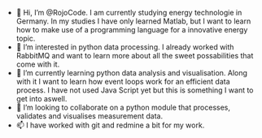 - 👋 Hi, I’m @RojoCode. I am currently studying energy technologie in Germany. In my studies I have only learned Matlab, but I want to learn how to make use of a programming language for a innovative energy topic.
- 👀 I’m interested in python data processing. I already worked with RabbitMQ and want to learn more about all the sweet possabilities that come with it.
- 🌱 I’m currently learning python data analysis and visualisation. Along with it I want to learn how event loops work for an efficient data process. I have not used Java Script yet but this is something I want to get into aswell.
- 💞️ I’m looking to collaborate on a python module that processes, validates and visualises measurement data.
- 📫 I have worked with git and redmine a bit for my work.

<!---
RojoCode/RojoCode is a ✨ special ✨ repository because its `README.md` (this file) appears on your GitHub profile.
You can click the Preview link to take a look at your changes.
--->
